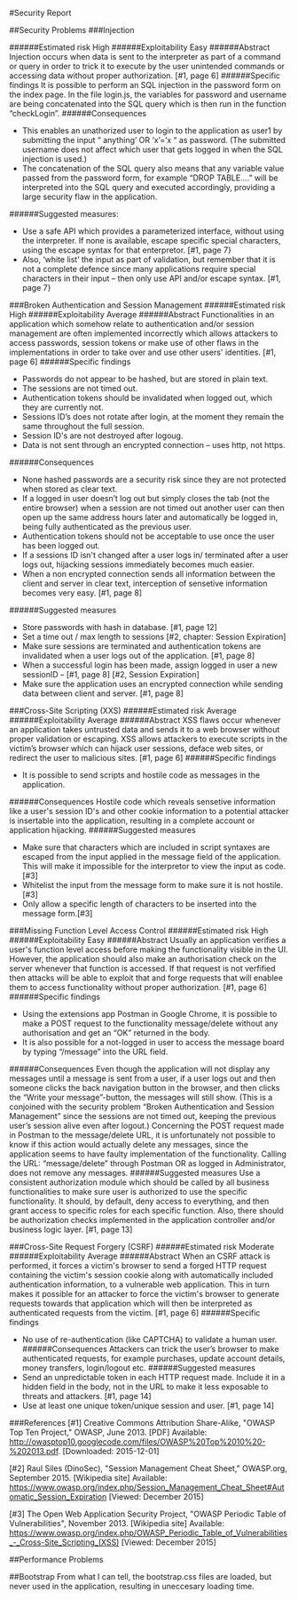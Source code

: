 #Security Report 


##Security Problems
###Injection

######Estimated risk
High
######Exploitability
Easy
######Abstract
Injection occurs when data is sent to the interpreter as part of a command or query in order to trick it to execute by the user unintended commands or accessing data without proper authorization. [#1, page 6]
######Specific findings
It is possible to perform an SQL injection in the password form on the index page. 
In the file login.js, the variables for password and username are being concatenated into the SQL query which is then run in the function “checkLogin”.
######Consequences
* This enables an unathorized user to login to the application as user1 by submitting the input “ anything’ OR ‘x’=’x “ as password. (The submitted username does not affect which user that gets logged in when the SQL injection is used.) 
* The concatenation of the SQL query also means that any variable value passed from the password form, for example “DROP TABLE….” will be interpreted into the SQL query and executed accordingly, providing a large security flaw in the application. 

######Suggested measures: 
* Use a safe API which provides a parameterized interface, without using the interpreter. If none is available, escape specific special characters, using the escape syntax for that enterpretor.  [#1, page 7}
* Also,  ‘white list’ the input as part of validation, but remember that it is not a complete defence since many applications require special characters in their input – then only use API and/or escape syntax.
[#1, page 7}

###Broken Authentication and Session Management
######Estimated risk
High
######Exploitability
Average
######Abstract
Functionalities in an application which somehow relate to authentication and/or session management are often implemented incorrectly which allows attackers to access passwords, session tokens or make use of other flaws in the implementations in order to take over and use other users' identities. [#1, page 6]
######Specific findings
* Passwords do not appear to be hashed, but are stored in plain text.
* The sessions are not timed out.
* Authentication tokens should be invalidated when logged out, which they are currently not.
* Sessions ID’s does not rotate after login, at the moment they remain the same throughout the full session. 
* Session ID's are not destroyed after logoug.
* Data is not sent through an encrypted connection – uses http, not https.

######Consequences
* None hashed passwords are a security risk since they are not protected when stored as clear text. 
* If a logged in user doesn’t log out but simply closes the tab (not the entire browser) when a session are not timed out another user can then open up the same address hours later and automatically be logged in, being fully authenticated as the previous user. 
* Authentication tokens should not be acceptable to use once the user has been logged out.
* If a sessions ID isn't changed after a user logs in/ terminated after a user logs out, hijacking sessions immediately becomes much easier.
* When a non encrypted connection sends all information between the client and server in clear text, interception of sensetive information becomes very easy. [#1, page 8]

######Suggested measures
* Store passwords with hash in database. [#1, page 12]
* Set a time out / max length to sessions [#2, chapter: Session Expiration]
* Make sure sessions are terminated and authentication tokens are invalidated when a user logs out of the application. [#1, page 8]
* When a successful login has been made, assign logged in user a new sessionID – [#1, page 8] [#2, Session Expiration]
* Make sure the application uses an encrypted connection while sending data between client and server. [#1, page 8]

###Cross-Site Scripting (XXS)
######Estimated risk
Average
######Exploitability
Average
######Abstract
XSS flaws occur whenever an application takes untrusted data and sends it to a web browser without proper validation or escaping. XSS allows attackers to execute scripts in the victim’s browser which can hijack user sessions, deface web sites, or redirect the user to malicious sites. [#1, page 6]
######Specific findings
* It is possible to send scripts and hostile code as messages in the application. 

######Consequences
Hostile code which reveals sensetive information like a user's session ID's and other cookie information to a potential attacker is insertable into the application, resulting in a complete account or application hijacking.
######Suggested measures
* Make sure that characters which are included in script syntaxes are escaped from the input applied in the message field of the application. This will make it impossible for the interpretor to view the input as code. [#3]
* Whitelist the input from the message form to make sure it is not hostile. [#3]
* Only allow a specific length of characters to be inserted into the message form.[#3]


###Missing Function Level Access Control
######Estimated risk
High
######Exploitability
Easy
######Abstract
Usually an application verifies a user's function level access before making the functionality visible in the UI.  However, the application should also make an authorisation check on the server whenever that function is accessed. If that request is not verfified then attacks will be able to exploit that and forge requests that will enablee them to access functionality without proper authorization. [#1, page 6]
######Specific findings
* Using the extensions app Postman in Google Chrome, it is possible to make a POST request to the functionality message/delete without any authorisation and get an “OK” returned in the body. 
* It is also possible for a not-logged in user to access the message board by typing “/message” into the URL field.

######Consequences
Even though the application will not display any messages until a message is sent from a user, if a user logs out and then someone clicks the back navigation button in the browser, and then clicks the “Write your message”-button, the messages will still show. (This is a conjoined with the security problem “Broken Authentication and Session Management” since the sessions are not timed out, keeping the previous user’s session alive even after logout.)
Concerning the POST request made in Postman to the message/delete URL, it is unfortunately not possible to know if this action would actually delete any messages, since the application seems to have faulty implementation of the functionality. Calling the URL: “message/delete” through Postman OR as logged in Administrator, does not remove any messages.
######Suggested measures
Use a consistent authorization module which should be called by all business functionalities to make sure user is authorized to use the specific functionality. It should, by default, deny access to everything, and then grant access to specific roles for each specific function. Also, there should be authorization checks implemented in the application controller and/or business logic layer. [#1, page 13]

###Cross-Site Request Forgery (CSRF)
######Estimated risk
Moderate
######Exploitability
Average
######Abstract
When an CSRF attack is performed, it forces a victim's browser to send a forged HTTP request containing the victim's session cookie along with automatically included authentication information, to a vulnerable web application. This in turn makes it possible for an attacker to force the victim's browser to generate requests towards that application which will then be interpreted as authenticated requests from the victim. [#1, page 6]
######Specific findings
* No use of re-authentication (like CAPTCHA) to validate a human user.
######Consequences
Attackers can trick the user’s browser to make authenticated requests, for example purchases, update account details, money transfers, login/logout etc.
######Suggested measures
* Send an unpredictable token in each HTTP request made. Include it in a hidden field in the body, not in the URL to make it less exposable to threats and attackers. [#1, page 14]
* Use at least one unique token/unique session and user. [#1, page 14]



###References
[#1] Creative Commons Attribution Share-Alike, "OWASP Top Ten Project," OWASP, June 2013. 
[PDF] Available: http://owasptop10.googlecode.com/files/OWASP%20Top%2010%20-%202013.pdf. 
[Downloaded: 2015-12-01]

[#2] 
Raul Siles (DinoSec), "Session Management Cheat Sheet," OWASP.org, September 2015. 
[Wikipedia site] Available: https://www.owasp.org/index.php/Session_Management_Cheat_Sheet#Automatic_Session_Expiration [Viewed: December 2015]

[#3] The Open Web Application Security Project, "OWASP Periodic Table of Vulnerabilities", November 2013. 
[Wikipedia site] Available: https://www.owasp.org/index.php/OWASP_Periodic_Table_of_Vulnerabilities_-_Cross-Site_Scripting_(XSS) [Viewed: December 2015]



##Performance Problems

##Bootstrap
From what I can tell, the bootstrap.css files are loaded, but never used in the application, resulting in uneccesary loading time. 

